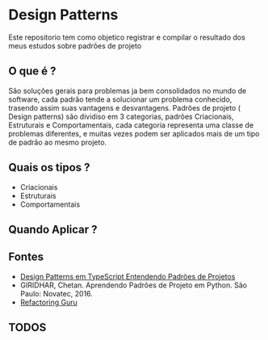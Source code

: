 # Design Patterns
Este repositorio tem como objetico registrar e compilar o resultado dos meus estudos sobre padrões de projeto

## O que é ?
Sâo soluções gerais para problemas ja bem consolidados no mundo de software, cada padrão tende a solucionar um problema conhecido, trasendo assim suas vantagens e desvantagens. Padrões de projeto ( Design patterns) são dividiso em 3 categorias, padrões Criacionais, Estruturais e Comportamentais, cada categoria representa uma classe de problemas diferentes, e muitas vezes podem ser aplicados mais de um tipo de padrão ao mesmo projeto.

## Quais os tipos ?
- Criacionais
- Estruturais
- Comportamentais

## Quando Aplicar ?

## Fontes
- [Design Patterns em TypeScript Entendendo Padrões de Projetos](https://www.udemy.com/course/curso-design-patterns-typescript/learn/lecture/25114156?start=0#overview)
- GIRIDHAR, Chetan. Aprendendo Padrões de Projeto em Python. São Paulo: Novatec, 2016.
- [Refactoring Guru](https://refactoring.guru/design-patterns)


## TODOS